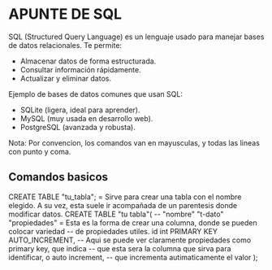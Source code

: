 # APUNTE DE SQL

SQL (Structured Query Language) es un lenguaje usado para manejar bases de datos relacionales. Te permite:
  * Almacenar datos de forma estructurada.
  * Consultar información rápidamente.
  * Actualizar y eliminar datos.

Ejemplo de bases de datos comunes que usan SQL:
  * SQLite (ligera, ideal para aprender).
  * MySQL (muy usada en desarrollo web).
  * PostgreSQL (avanzada y robusta).

Nota: Por convencion, los comandos van en mayusculas, y todas las lineas con punto y coma.
## Comandos basicos

CREATE TABLE "tu_tabla"; = Sirve para crear una tabla con el nombre elegido. A su vez, esta suele ir 
                           acompañada de un parentesis donde modificar datos.
CREATE TABLE "tu tabla"(
 -- "nombre" "t-dato" "propiedades" =  Esta es la forma de crear una columna, donde se pueden colocar variedad
                                    -- de propiedades utiles.
    id int PRIMARY KEY AUTO_INCREMENT,    -- Aqui se puede ver claramente propiedades como primary key, que indica 
                                          -- que esta sera la columna que sirva para identificar, o auto increment,
                                          -- que incrementa autimaticamente el valor
);
